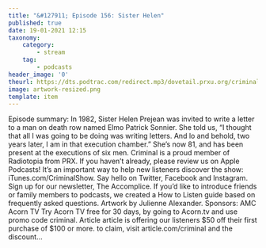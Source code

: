 ```yaml
---
title: "&#127911; Episode 156: Sister Helen"
published: true
date: 19-01-2021 12:15
taxonomy:
    category:
        - stream
    tag:
        - podcasts
header_image: '0'
theurl: https://dts.podtrac.com/redirect.mp3/dovetail.prxu.org/criminal/cafaf825-5059-4983-8064-82269eca5db5/Episode_156_Sister_Helen_Part_1.mp3
image: artwork-resized.png
template: item
--- 
```

Episode summary: In 1982, Sister Helen Prejean was invited to write a letter to a man on death row named Elmo Patrick Sonnier. She told us, “I thought that all I was going to be doing was writing letters. And lo and behold, two years later, I am in that execution chamber.” She’s now 81, and has been present at the executions of six men. Criminal is a proud member of Radiotopia from PRX. If you haven’t already, please review us on Apple Podcasts! It’s an important way to help new listeners discover the show: iTunes.com/CriminalShow. Say hello on Twitter, Facebook and Instagram. Sign up for our newsletter, The Accomplice. If you’d like to introduce friends or family members to podcasts, we created a How to Listen guide based on frequently asked questions. Artwork by Julienne Alexander. Sponsors: AMC Acorn TV Try Acorn TV free for 30 days, by going to Acorn.tv and use promo code criminal. Article article is offering our listeners $50 off their first purchase of $100 or more. to claim, visit article.com/criminal and the discount…
